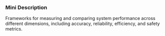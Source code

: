 ### Mini Description

Frameworks for measuring and comparing system performance across different dimensions, including accuracy, reliability, efficiency, and safety metrics.
